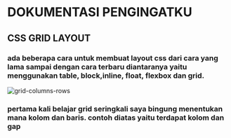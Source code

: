 # DOKUMENTASI PENGINGATKU

## CSS GRID LAYOUT
### ada beberapa cara untuk membuat layout css dari cara yang lama sampai dengan cara terbaru diantaranya yaitu menggunakan table, block,inline, float, flexbox dan grid. 
![grid-columns-rows](https://user-images.githubusercontent.com/11481712/52266529-380a1300-2969-11e9-945f-ea0e4855029f.gif)
### pertama kali belajar grid seringkali saya bingung menentukan mana kolom dan baris. contoh diatas yaitu terdapat kolom dan gap
